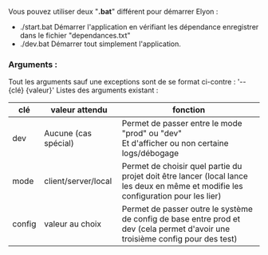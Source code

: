 Vous pouvez utiliser deux "**.bat**" différent pour démarrer Elyon :
- ./start.bat
Démarrer l'application en vérifiant les dépendance enregistrer dans le fichier "dependances.txt"
- ./dev.bat
Démarrer tout simplement l'application.

### **Arguments** :
Tout les arguments sauf une exceptions sont de se format ci-contre : '--{clé} {valeur}'
Listes des arguments existant :

| clé    | valeur attendu       | fonction                                                                                                                           |
| ------ | -------------------- | ---------------------------------------------------------------------------------------------------------------------------------- |
| dev    | Aucune (cas spécial) | Permet de passer entre le mode "prod" ou "dev"<br>Et d'afficher ou non certaine logs/débogage                                      |
| mode   | client/server/local  | Permet de choisir quel partie du projet doit être lancer (local lance les deux en même et modifie les configuration pour les lier) |
| config | valeur au choix      | Permet de passer outre le système de config de base entre prod et dev (cela permet d'avoir une troisième config pour des test)     |
